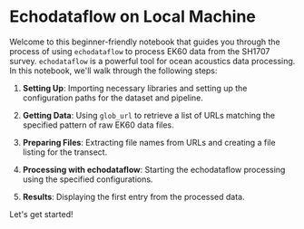 # Echodataflow on Local Machine

Welcome to this beginner-friendly notebook that guides you through the process of using `echodataflow` to process EK60 data from the SH1707 survey. `echodataflow` is a powerful tool for ocean acoustics data processing. In this notebook, we'll walk through the following steps:

1. **Setting Up**: Importing necessary libraries and setting up the configuration paths for the dataset and pipeline.

2. **Getting Data**: Using `glob_url` to retrieve a list of URLs matching the specified pattern of raw EK60 data files.

3. **Preparing Files**: Extracting file names from URLs and creating a file listing for the transect.

4. **Processing with echodataflow**: Starting the echodataflow processing using the specified configurations.

5. **Results**: Displaying the first entry from the processed data.

Let's get started!

```{tableofcontents}
```
